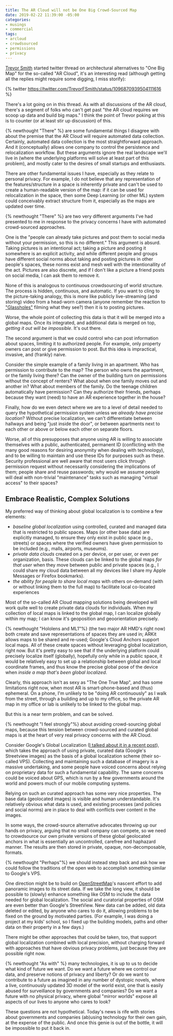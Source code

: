 ```yaml
---
title: The AR Cloud will not be One Big Crowd-Sourced Map
date: 2019-02-22 11:39:00 -05:00
categories:
- musings
- commercial
tags:
- arcloud
- crowdsourced
- permissions
- privacy
---
```


[Trevor Smith](https://trevor.smith.name/) started twitter thread on architectural alternatives to "One Big Map" for the so-called "AR Cloud", it's an interesting read (although getting all the replies might require some digging, I miss storify): 

{% twitter https://twitter.com/TrevorFSmith/status/1096870939504111616 %}

There's a lot going on in this thread.  As with all discussions of the AR cloud, there's a segment of folks who can't get past "the AR cloud requires we scoop up data and build big maps."  I think the point of Trevor poking at this is to counter (or at least stir up discussion) of this.  

{% newthought "There" %} are some fundamental things I disagree with about the premise that the AR Cloud will require automated data collection. Certainly, automated data collection is the most straightforward approach. And it (conceptually) allows one company to control the persistence and relocalization workflow.  But these arguments ignore the real landscape we'll live in (where the underlying platforms will solve at least part of this problem), and mostly cater to the desires of small startups and enthusiasts.

There are other fundamental issues I have, especially as they relate to personal privacy.  For example, I do not believe that any representation of the features/structure in a space is inherently private and can't be used to create a human-readable version of the map:  if it can be used for relocalization in the space, then some Deep Learning (or other ML) system could conceivably extract structure from it, especially as the maps are updated over time.

{% newthought "There" %} are two very different arguments I've had presented to me in response to the privacy concerns I have with automated crowd-sourced approaches.  

One is the "people can already take pictures and post them to social media without your permission, so this is no different."  This argument is absurd. Taking pictures is an intentional act; taking a picture and posting it somewhere is an explicit activity, and while different people and groups have different social norms about taking and posting pictures in other people's spaces, these norms exist and mesh well with the intentionallity of the act. Pictures are also discrete, and if I don't like a picture a friend posts on social media, I can ask them to remove it. 

None of this is analogous to continuous crowdsourcing of world structure.  The process is hidden, continuous, and automatic.  If you want to cling to the picture-taking analogy, this is more like publicly live-streaming (and storing) video from a head-worn camera (anyone remember the reaction to ["Glassholes"](https://www.urbandictionary.com/define.php?term=Glasshole) filming what they see?) then it is to posting pictures.  

Worse, the whole point of collecting this data is that it will be merged into a global maps.  Once its integrated, and additional data is merged on top, _getting it out will be impossible_. It's out there.

The second argument is that we could control who can post information about spaces, limiting it to authorized people.  For example, only property owners can post or give permission to post. But this idea is impractical, invasive, and (frankly) naive.  

Consider the simple example of a family living in an apartment.  Who has permission to contribute to the map?  The person who owns the apartment, or the family living there?  Can the owner of the building turn on permissions without the concept of renters?  What about when one family moves out and another in? What about members of the family.  Do the teenage children automatically have permission?  Can they authorize their friends, perhaps because they want (need) to have an AR experience together in the house?  

Finally, how do we even detect where we are to a level of detail needed to query the hypothetical permission system unless we _already have precise location_?  Without precise localization, we can't differentiate between hallways and being "just inside the door", or between apartments next to each other or above or below each other on separate floors.

Worse, all of this presupposes that anyone using AR is willing to associate themselves with a public, authenticated, permanent ID (conflicting with the many good reasons for desiring anonymity when dealing with technology), and to be willing to maintain and use these IDs for purposes such as these.  Security professional are well aware that most users click through permission request without necessarily considering the implications of them; people share and reuse passwords;  why would we assume people will deal with non-trivial "maintenance" tasks such as managing "virtual access" to their spaces?

## Embrace Realistic, Complex Solutions
My preferred way of thinking about global localization is to combine a few elements:
- _baseline global localization_ using controlled, curated and managed data that is restricted to public spaces. Maps (or other base data) are explicitly managed, to ensure they only exist in public space (e.g., streets) or spaces where the verified owners have given permission to be included (e.g., malls, airports, museums). 
- _private data clouds_ created on a per device, or per user, or even per organization, basis. These clouds can be linked to the global maps _for that user_ when they move between public and private spaces (e.g., I could share my cloud data between all my devices like I share my Apple Messages or Firefox bookmarks).
- _the ability for people to share local maps_ with others on-demand (with or without linking them to the full map) to facilitate local co-located experiences
 
Most of the so-called AR Cloud mapping solutions being developed will work quite well to create private data clouds for individuals. When my collection of local maps is linked to the global map, I can localize globally within my map;  I can know it's geoposition and geoorientation precisely.  
 
{% newthought "Hololens and ML1"%} (the two major AR HMD's right now) both create and save representations of spaces they are used in; ARKit allows maps to be shared and re-used;  Google's Cloud Anchors support local maps. All of these create spaces without leveraging global localization, right now.  But it's pretty easy to see that if the underlying platform could precisely localize itself (globally), hopefully only while in a public space, it would be relatively easy to set up a relationship between global and local coordinate frames, and thus know the precise global pose of the device when _inside a map that's been global localized_.

Clearly, this approach isn't as sexy as "The One True Map", and has some limitations right now, when most AR is smart-phone-based and (thus) ephemeral. On a phone, I'm unlikely to be "doing AR continuously" as I walk from the street, through a building and up to my office, so the private AR map in my office or lab is unlikely to be linked to the global map.  

But this is a near term problem, and can be solved.

{% newthought "I feel strongly"%} about avoiding crowd-sourcing global maps, because this tension between crowd-sourced and curated global maps is at the heart of very real privacy concerns with the AR Cloud. 

Consider Google's Global Localization ([I talked about it in a recent post](/2019/02/13/global-localization)), which takes the approach of using private, curated data (Google's Streetview images) as the basis of a global localization scheme (their so-called VPS).  Collecting and maintaining such a database of imagery is a massive undertaking, and some people have voiced concerns about relying on proprietary data for such a fundamental capability.  The same concerns could be voiced about GPS, which is run by a few governments around the world and powers much of our mobile computing systems.

Relying on such an curated approach has some very nice properties. The base data (geolocated images) is visible and human understandable. It's relatively obvious what data is used, and existing processes (and policies and social norms) are in place to deal with conflicts over content in the images.  

In some ways, the crowd-source alternative advocates throwing up our hands on privacy, arguing that no small company can compete, so we need to crowdsource our own private versions of these global geolocated anchors in what is essentially an uncontrolled, carefree and haphazard manner.  The results are then stored in private, opaque, non-decomposable, formats.   

{% newthought "Perhaps"%} we should instead step back and ask how we could follow the traditions of the open web to accomplish something similar to Google's VPS.

One direction might be to build on [OpenStreetMap](https://www.openstreetmap.org)'s nascent effort to add panoramic images to its street data. If we take the long view, it should be possible to (slowly) enhance something like OSM to include the data needed for global localization.  The social and curatorial properties of OSM are even better than Google's StreetView.  New data can be added, old data deleted or edited, by anyone who cares to do it, allowing problems to be fixed on the ground by motivated parties.  (For example, I was doing a project at my kids' school, so I fixed up the building models, paths and other data on their property in a few days.)

There might be other approaches that could be taken, too, that support global localization combined with local precision, without charging forward with approaches that have obvious privacy problems, just because they are possible right now.

{% newthought "As with" %} many technologies, it is up to us to decide what kind of future we want. Do we want a future where we control our data, and preserve notions of privacy and liberty?  Or do we want to contribute to a future as imagined in any number of dystopic novels, where a live, continuously updated 3D model of the world exist, one that is easily abused for surveillance by governments and companies?  Do we want a future with no physical privacy, where global "mirror worlds" expose all aspects of our lives to anyone who cares to look?  

These questions are not hypothetical. Today's news is rife with stories about governments and companies (ab)using technology for their own gain, at the expense of the public.  And once this genie is out of the bottle, it will be impossible to put it back in.  